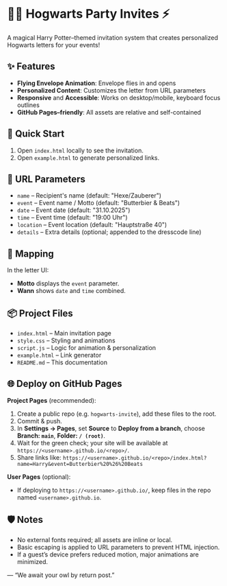 # 🧙‍♂️ Hogwarts Party Invites ⚡

A magical Harry Potter–themed invitation system that creates personalized Hogwarts letters for your events!

## ✨ Features

- **Flying Envelope Animation**: Envelope flies in and opens
- **Personalized Content**: Customizes the letter from URL parameters
- **Responsive** and **Accessible**: Works on desktop/mobile, keyboard focus outlines
- **GitHub Pages–friendly**: All assets are relative and self-contained

## 🚀 Quick Start

1. Open `index.html` locally to see the invitation.
2. Open `example.html` to generate personalized links.

## 📝 URL Parameters

- `name` – Recipient's name (default: "Hexe/Zauberer")
- `event` – Event name / Motto (default: "Butterbier & Beats")
- `date` – Event date (default: "31.10.2025")
- `time` – Event time (default: "19:00 Uhr")
- `location` – Event location (default: "Hauptstraße 40")
- `details` – Extra details (optional; appended to the dresscode line)

## 🎯 Mapping
In the letter UI:
- **Motto** displays the `event` parameter.
- **Wann** shows `date` and `time` combined.

## 📦 Project Files

- `index.html` – Main invitation page
- `style.css` – Styling and animations
- `script.js` – Logic for animation & personalization
- `example.html` – Link generator
- `README.md` – This documentation

## 🌐 Deploy on GitHub Pages

**Project Pages** (recommended):
1. Create a public repo (e.g. `hogwarts-invite`), add these files to the root.
2. Commit & push.
3. In **Settings → Pages**, set **Source** to **Deploy from a branch**, choose **Branch: `main`**, **Folder: `/ (root)`**.
4. Wait for the green check; your site will be available at `https://<username>.github.io/<repo>/`.
5. Share links like: `https://<username>.github.io/<repo>/index.html?name=Harry&event=Butterbier%20%26%20Beats`

**User Pages** (optional):
- If deploying to `https://<username>.github.io/`, keep files in the repo named `<username>.github.io`.

## 🛡️ Notes

- No external fonts required; all assets are inline or local.
- Basic escaping is applied to URL parameters to prevent HTML injection.
- If a guest’s device prefers reduced motion, major animations are minimized.

— “We await your owl by return post.”
